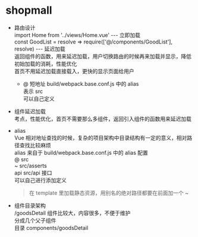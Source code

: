 # shopmall

- 路由设计  
  import Home from '../views/Home.vue' --- 立即加载  
  const GoodList = resolve => require(['@/components/GoodList'], resolve) --- 延迟加载  
  返回组件的函数，用来延迟加载，用户切换路由的时候再来加载并显示，降低初始加载的消耗，性能优化  
  首页不用延迟加载直接载入，更快的显示页面给用户  
  - @ 短地址 build/webpack.base.conf.js 中的 alias  
    表示 src  
    可以自己定义  

- 组件延迟加载  
  考点，性能优化，首页不需要那么多组件，返回引入组件的函数用来延迟加载  

- alias  
  Vue 相对地址查找的时候，复杂的项目架构中目录结构有一定的意义，相对路径查找比较麻烦  
  alias 来自于 build/webpack.base.conf.js 中的 alias 配置  
  @ src  
  ~ src/asserts  
  api src/api 接口  
  可以自己进行添加定义  
  > 在 template 里加载静态资源，用别名的绝对路径都要在前面加一个 ~  

- 组件目录架构  
  /goodsDetail 组件比较大，内容很多，不便于维护  
  分成几个父子组件  
  目录 components/goodsDetail  
